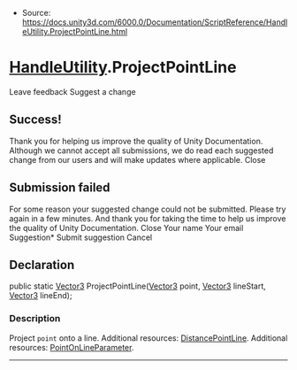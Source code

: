 * Source: https://docs.unity3d.com/6000.0/Documentation/ScriptReference/HandleUtility.ProjectPointLine.html

#  [HandleUtility](https://docs.unity3d.com/6000.0/Documentation/ScriptReference/HandleUtility.html).ProjectPointLine
Leave feedback
Suggest a change
## Success!
Thank you for helping us improve the quality of Unity Documentation. Although we cannot accept all submissions, we do read each suggested change from our users and will make updates where applicable.
Close
## Submission failed
For some reason your suggested change could not be submitted. Please <a>try again</a> in a few minutes. And thank you for taking the time to help us improve the quality of Unity Documentation.
Close
Your name Your email Suggestion* Submit suggestion
Cancel
## Declaration
public static [Vector3](https://docs.unity3d.com/6000.0/Documentation/ScriptReference/Vector3.html) ProjectPointLine([Vector3](https://docs.unity3d.com/6000.0/Documentation/ScriptReference/Vector3.html) point, [Vector3](https://docs.unity3d.com/6000.0/Documentation/ScriptReference/Vector3.html) lineStart, [Vector3](https://docs.unity3d.com/6000.0/Documentation/ScriptReference/Vector3.html) lineEnd); 
### Description
Project `point` onto a line.
Additional resources: [DistancePointLine](https://docs.unity3d.com/6000.0/Documentation/ScriptReference/HandleUtility.DistancePointLine.html). Additional resources: [PointOnLineParameter](https://docs.unity3d.com/6000.0/Documentation/ScriptReference/HandleUtility.PointOnLineParameter.html).
* * *
